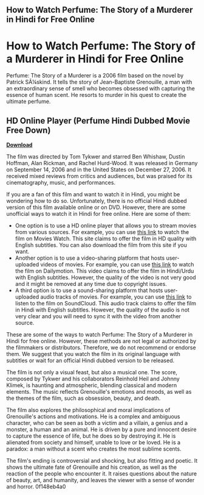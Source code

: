 ## How to Watch Perfume: The Story of a Murderer in Hindi for Free Online

  
# How to Watch Perfume: The Story of a Murderer in Hindi for Free Online
 
Perfume: The Story of a Murderer is a 2006 film based on the novel by Patrick SÃ¼skind. It tells the story of Jean-Baptiste Grenouille, a man with an extraordinary sense of smell who becomes obsessed with capturing the essence of human scent. He resorts to murder in his quest to create the ultimate perfume.
 
## HD Online Player (Perfume Hindi Dubbed Movie Free Down)


[**Download**](https://www.google.com/url?q=https%3A%2F%2Furluso.com%2F2tKrQ3&sa=D&sntz=1&usg=AOvVaw3IAWnAfU-63beIQVOyRCNP)

 
The film was directed by Tom Tykwer and starred Ben Whishaw, Dustin Hoffman, Alan Rickman, and Rachel Hurd-Wood. It was released in Germany on September 14, 2006 and in the United States on December 27, 2006. It received mixed reviews from critics and audiences, but was praised for its cinematography, music, and performances.
 
If you are a fan of this film and want to watch it in Hindi, you might be wondering how to do so. Unfortunately, there is no official Hindi dubbed version of this film available online or on DVD. However, there are some unofficial ways to watch it in Hindi for free online. Here are some of them:
 
- One option is to use a HD online player that allows you to stream movies from various sources. For example, you can use [this link](https://www.movies-watch.com.pk/perfume-the-story-of-a-murderer-2006-full-movie-free-download/) to watch the film on Movies Watch. This site claims to offer the film in HD quality with English subtitles. You can also download the film from this site if you want.
- Another option is to use a video-sharing platform that hosts user-uploaded videos of movies. For example, you can use [this link](https://www.dailymotion.com/video/x7zlp2s) to watch the film on Dailymotion. This video claims to offer the film in Hindi/Urdu with English subtitles. However, the quality of the video is not very good and it might be removed at any time due to copyright issues.
- A third option is to use a sound-sharing platform that hosts user-uploaded audio tracks of movies. For example, you can use [this link](https://soundcloud.com/forlofantne1983/hd-online-player-perfume-hindi-dubbed-movie-free-down) to listen to the film on SoundCloud. This audio track claims to offer the film in Hindi with English subtitles. However, the quality of the audio is not very clear and you will need to sync it with the video from another source.

These are some of the ways to watch Perfume: The Story of a Murderer in Hindi for free online. However, these methods are not legal or authorized by the filmmakers or distributors. Therefore, we do not recommend or endorse them. We suggest that you watch the film in its original language with subtitles or wait for an official Hindi dubbed version to be released.
  
The film is not only a visual feast, but also a musical one. The score, composed by Tykwer and his collaborators Reinhold Heil and Johnny Klimek, is haunting and atmospheric, blending classical and modern elements. The music reflects Grenouille's emotions and moods, as well as the themes of the film, such as obsession, beauty, and death.
 
The film also explores the philosophical and moral implications of Grenouille's actions and motivations. He is a complex and ambiguous character, who can be seen as both a victim and a villain, a genius and a monster, a human and an animal. He is driven by a pure and innocent desire to capture the essence of life, but he does so by destroying it. He is alienated from society and himself, unable to love or be loved. He is a paradox: a man without a scent who creates the most sublime scents.
 
The film's ending is controversial and shocking, but also fitting and poetic. It shows the ultimate fate of Grenouille and his creation, as well as the reaction of the people who encounter it. It raises questions about the nature of beauty, art, and humanity, and leaves the viewer with a sense of wonder and horror.
 0f148eb4a0

